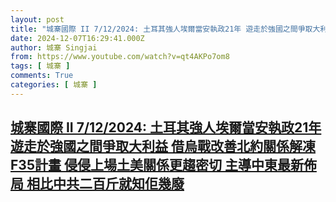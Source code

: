 ```yaml
---
layout: post
title: "城寨國際 II 7/12/2024: 土耳其強人埃爾當安執政21年 遊走於強國之間爭取大利益 借烏戰改善北約關係解凍F35計畫 侵侵上場土美關係更趨密切 主導中東最新佈局 相比中共二百斤就知佢幾廢"
date: 2024-12-07T16:29:41.000Z
author: 城寨 Singjai
from: https://www.youtube.com/watch?v=qt4AKPo7om8
tags: [ 城寨 ]
comments: True
categories: [ 城寨 ]
---
```

<!--1733588981000-->
[城寨國際 II 7/12/2024: 土耳其強人埃爾當安執政21年 遊走於強國之間爭取大利益 借烏戰改善北約關係解凍F35計畫 侵侵上場土美關係更趨密切 主導中東最新佈局 相比中共二百斤就知佢幾廢](https://www.youtube.com/watch?v=qt4AKPo7om8)
------

<div>

</div>
